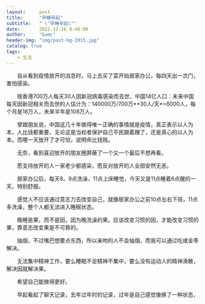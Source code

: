 ```yaml
---
layout:     post
title:      "早睡早起"
subtitle:   " \"早睡早起\""
date:       2022-12-16 8:48:00
author:     "Gumc"
header-img: "img/post-bg-2015.jpg"
catalog: true
tags:
    - 生活
---
```



&emsp;&emsp;自从看到疫情放开的消息时，马上去买了菜开始居家办公，每四天出一次门，害怕感染。

&emsp;&emsp;按香港700万人每天30人因新冠病毒感染而去世，中国14亿人口：未来中国每天因新冠相关而去世的人估计为：140000万/700万**30人/天*=6000人，每个月是18万人，未来半年是108万人。

&emsp;&emsp;曾跟朋友说，中国这几十年做得唯一正确的事情就是疫情，真正表示以人为本，人比钱都重要，无论这是当权者保护自己平民跟着蹭了，还是真心的以人为本。而哪一天放开了才可怕，说明命比钱贱。

&emsp;&emsp;无奈，看到喜迎放开的朋友圈屏蔽了一个又一个最后不想再看。

&emsp;&emsp;愿支持放开的人一家老少都感染，愿反对放开的人全部安然无恙。

&emsp;&emsp;居家办公后，每天8、9点洗澡，11点上床睡觉，今天又是11点睡着6点醒的一天，特别舒服。

&emsp;&emsp;感觉人不应该通过意志力去改变自己，就像居家办公之前10点左右下班，11点多洗澡，整个人都无法进入睡眠状态。

&emsp;&emsp;晚睡是果，而不是因，因为晚洗澡的果。应该改变习惯的因，才能改变习惯的果，靠意志改变果是不可靠的。

&emsp;&emsp;抽烟，不过嘴巴想要点东西，所以亲吻的人不会抽烟，而我可以通过吃咸金枣解决。

&emsp;&emsp;无法集中精神工作，要么睡眠不足精神不集中，要么没有运动人的精神涣散，解决因就解决果。

&emsp;&emsp;希望自己能做得更好。

&emsp;&emsp;早起看起了聊天记录，去年过年时的记录，过年是自己感觉像换了一种状态，
